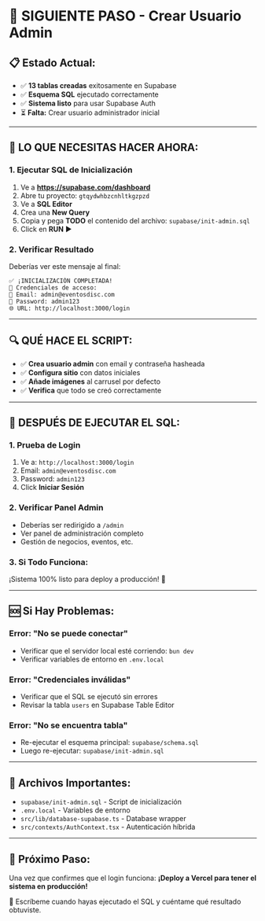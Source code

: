 # 🚀 SIGUIENTE PASO - Crear Usuario Admin

## 📋 Estado Actual:
- ✅ **13 tablas creadas** exitosamente en Supabase
- ✅ **Esquema SQL** ejecutado correctamente
- ✅ **Sistema listo** para usar Supabase Auth
- ⏳ **Falta:** Crear usuario administrador inicial

---

## 🎯 **LO QUE NECESITAS HACER AHORA:**

### **1. Ejecutar SQL de Inicialización**

1. Ve a **https://supabase.com/dashboard**
2. Abre tu proyecto: `gtqydwhbzcnhltkgzpzd`
3. Ve a **SQL Editor**
4. Crea una **New Query**
5. Copia y pega **TODO** el contenido del archivo: `supabase/init-admin.sql`
6. Click en **RUN** ▶️

### **2. Verificar Resultado**

Deberías ver este mensaje al final:
```
✅ ¡INICIALIZACIÓN COMPLETADA!
🔐 Credenciales de acceso:
📧 Email: admin@eventosdisc.com
🔑 Password: admin123
🌐 URL: http://localhost:3000/login
```

---

## 🔍 **QUÉ HACE EL SCRIPT:**

- ✅ **Crea usuario admin** con email y contraseña hasheada
- ✅ **Configura sitio** con datos iniciales
- ✅ **Añade imágenes** al carrusel por defecto
- ✅ **Verifica** que todo se creó correctamente

---

## 🎯 **DESPUÉS DE EJECUTAR EL SQL:**

### **1. Prueba de Login**
1. Ve a: `http://localhost:3000/login`
2. Email: `admin@eventosdisc.com`
3. Password: `admin123`
4. Click **Iniciar Sesión**

### **2. Verificar Panel Admin**
- Deberías ser redirigido a `/admin`
- Ver panel de administración completo
- Gestión de negocios, eventos, etc.

### **3. Si Todo Funciona:**
¡Sistema 100% listo para deploy a producción! 🚀

---

## 🆘 **Si Hay Problemas:**

### **Error: "No se puede conectar"**
- Verificar que el servidor local esté corriendo: `bun dev`
- Verificar variables de entorno en `.env.local`

### **Error: "Credenciales inválidas"**
- Verificar que el SQL se ejecutó sin errores
- Revisar la tabla `users` en Supabase Table Editor

### **Error: "No se encuentra tabla"**
- Re-ejecutar el esquema principal: `supabase/schema.sql`
- Luego re-ejecutar: `supabase/init-admin.sql`

---

## 📂 **Archivos Importantes:**

- `supabase/init-admin.sql` - Script de inicialización
- `.env.local` - Variables de entorno
- `src/lib/database-supabase.ts` - Database wrapper
- `src/contexts/AuthContext.tsx` - Autenticación híbrida

---

## 🚀 **Próximo Paso:**

Una vez que confirmes que el login funciona:
**¡Deploy a Vercel para tener el sistema en producción!**

📧 Escríbeme cuando hayas ejecutado el SQL y cuéntame qué resultado obtuviste.
